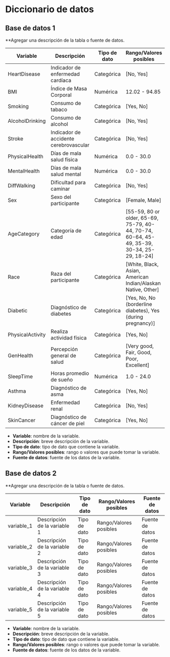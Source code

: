 # Diccionario de datos

## Base de datos 1

**Agregar una descripción de la tabla o fuente de datos.

| Variable          | Descripción                          | Tipo de dato | Rango/Valores posibles                                                                                         | Fuente de datos |
|-------------------|--------------------------------------|--------------|----------------------------------------------------------------------------------------------------------------|-----------------|
| HeartDisease      | Indicador de enfermedad cardíaca    | Categórica   | [No, Yes]                                                                                                      | Fuente desconocida |
| BMI               | Índice de Masa Corporal             | Numérica     | 12.02 - 94.85                                                                                                  | Fuente desconocida |
| Smoking           | Consumo de tabaco                  | Categórica   | [Yes, No]                                                                                                      | Fuente desconocida |
| AlcoholDrinking   | Consumo de alcohol                 | Categórica   | [No, Yes]                                                                                                      | Fuente desconocida |
| Stroke            | Indicador de accidente cerebrovascular | Categórica   | [No, Yes]                                                                                                      | Fuente desconocida |
| PhysicalHealth    | Días de mala salud física          | Numérica     | 0.0 - 30.0                                                                                                    | Fuente desconocida |
| MentalHealth      | Días de mala salud mental          | Numérica     | 0.0 - 30.0                                                                                                    | Fuente desconocida |
| DiffWalking       | Dificultad para caminar            | Categórica   | [No, Yes]                                                                                                      | Fuente desconocida |
| Sex               | Sexo del participante              | Categórica   | [Female, Male]                                                                                                 | Fuente desconocida |
| AgeCategory       | Categoría de edad                  | Categórica   | [55-59, 80 or older, 65-69, 75-79, 40-44, 70-74, 60-64, 45-49, 35-39, 30-34, 25-29, 18-24]                     | Fuente desconocida |
| Race              | Raza del participante              | Categórica   | [White, Black, Asian, American Indian/Alaskan Native, Other]                                                   | Fuente desconocida |
| Diabetic          | Diagnóstico de diabetes            | Categórica   | [Yes, No, No (borderline diabetes), Yes (during pregnancy)]                                                    | Fuente desconocida |
| PhysicalActivity  | Realiza actividad física           | Categórica   | [Yes, No]                                                                                                      | Fuente desconocida |
| GenHealth         | Percepción general de salud        | Categórica   | [Very good, Fair, Good, Poor, Excellent]                                                                       | Fuente desconocida |
| SleepTime         | Horas promedio de sueño            | Numérica     | 1.0 - 24.0                                                                                                    | Fuente desconocida |
| Asthma            | Diagnóstico de asma                | Categórica   | [Yes, No]                                                                                                      | Fuente desconocida |
| KidneyDisease     | Enfermedad renal                   | Categórica   | [No, Yes]                                                                                                      | Fuente desconocida |
| SkinCancer        | Diagnóstico de cáncer de piel      | Categórica   | [Yes, No]                                                                                                      | Fuente desconocida |

- **Variable**: nombre de la variable.
- **Descripción**: breve descripción de la variable.
- **Tipo de dato**: tipo de dato que contiene la variable.
- **Rango/Valores posibles**: rango o valores que puede tomar la variable.
- **Fuente de datos**: fuente de los datos de la variable.

## Base de datos 2

**Agregar una descripción de la tabla o fuente de datos.

| Variable | Descripción | Tipo de dato | Rango/Valores posibles | Fuente de datos |
| --- | --- | --- | --- | --- |
| variable_1 | Descripción de la variable 1 | Tipo de dato | Rango/Valores posibles | Fuente de datos |
| variable_2 | Descripción de la variable 2 | Tipo de dato | Rango/Valores posibles | Fuente de datos |
| variable_3 | Descripción de la variable 3 | Tipo de dato | Rango/Valores posibles | Fuente de datos |
| variable_4 | Descripción de la variable 4 | Tipo de dato | Rango/Valores posibles | Fuente de datos |
| variable_5 | Descripción de la variable 5 | Tipo de dato | Rango/Valores posibles | Fuente de datos |

- **Variable**: nombre de la variable.
- **Descripción**: breve descripción de la variable.
- **Tipo de dato**: tipo de dato que contiene la variable.
- **Rango/Valores posibles**: rango o valores que puede tomar la variable.
- **Fuente de datos**: fuente de los datos de la variable.

